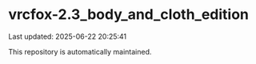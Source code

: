 # vrcfox-2.3_body_and_cloth_edition

Last updated: 2025-06-22 20:25:41

This repository is automatically maintained.
